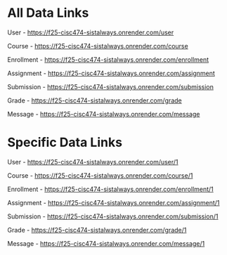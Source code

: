 # All Data Links

User - https://f25-cisc474-sistalways.onrender.com/user

Course - https://f25-cisc474-sistalways.onrender.com/course

Enrollment - https://f25-cisc474-sistalways.onrender.com/enrollment

Assignment - https://f25-cisc474-sistalways.onrender.com/assignment

Submission - https://f25-cisc474-sistalways.onrender.com/submission

Grade - https://f25-cisc474-sistalways.onrender.com/grade

Message - https://f25-cisc474-sistalways.onrender.com/message


# Specific Data Links

User - https://f25-cisc474-sistalways.onrender.com/user/1

Course - https://f25-cisc474-sistalways.onrender.com/course/1

Enrollment - https://f25-cisc474-sistalways.onrender.com/enrollment/1

Assignment - https://f25-cisc474-sistalways.onrender.com/assignment/1

Submission - https://f25-cisc474-sistalways.onrender.com/submission/1

Grade - https://f25-cisc474-sistalways.onrender.com/grade/1

Message - https://f25-cisc474-sistalways.onrender.com/message/1

